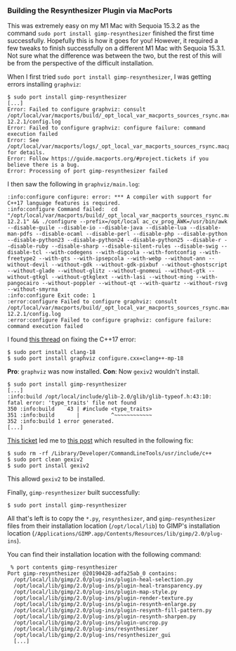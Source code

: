 ### Building the Resynthesizer Plugin via MacPorts
This was extremely easy on my M1 Mac with Sequoia 15.3.2 as the command `sudo port install gimp-resynthesizer` finished the first time successfully. Hopefully this is how it goes for you! However, it required a few tweaks to finish successfully on a different M1 Mac with Sequoia 15.3.1. Not sure what the difference was between the two, but the rest of this will be from the perspective of the difficult installation.

When I first tried `sudo port install gimp-resynthesizer`, I was getting errors installing `graphviz`:
```console
$ sudo port install gimp-resynthesizer
[...]
Error: Failed to configure graphviz: consult /opt/local/var/macports/build/_opt_local_var_macports_sources_rsync.macports.org_macports_release_tarballs_ports_graphics_graphviz/graphviz/work/graphviz-12.2.1/config.log
Error: Failed to configure graphviz: configure failure: command execution failed
Error: See /opt/local/var/macports/logs/_opt_local_var_macports_sources_rsync.macports.org_macports_release_tarballs_ports_graphics_graphviz/graphviz/main.log for details.
Error: Follow https://guide.macports.org/#project.tickets if you believe there is a bug.
Error: Processing of port gimp-resynthesizer failed
```

I then saw the following in `graphviz/main.log`:

```
:info:configure configure: error: *** A compiler with support for C++17 language features is required.
:info:configure Command failed:  cd "/opt/local/var/macports/build/_opt_local_var_macports_sources_rsync.macports.org_macports_release_tarballs_ports_graphics_graphviz/graphviz/work/graphviz-12.2.1" && ./configure --prefix=/opt/local ac_cv_prog_AWK=/usr/bin/awk --disable-guile --disable-io --disable-java --disable-lua --disable-man-pdfs --disable-ocaml --disable-perl --disable-php --disable-python --disable-python23 --disable-python24 --disable-python25 --disable-r --disable-ruby --disable-sharp --disable-silent-rules --disable-swig --disable-tcl --with-codegens --with-digcola --with-fontconfig --with-freetype2 --with-gts --with-ipsepcola --with-webp --without-ann --without-devil --without-gdk --without-gdk-pixbuf --without-ghostscript --without-glade --without-glitz --without-gnomeui --without-gtk --without-gtkgl --without-gtkglext --with-lasi --without-ming --with-pangocairo --without-poppler --without-qt --with-quartz --without-rsvg --without-smyrna
:info:configure Exit code: 1
:error:configure Failed to configure graphviz: consult /opt/local/var/macports/build/_opt_local_var_macports_sources_rsync.macports.org_macports_release_tarballs_ports_graphics_graphviz/graphviz/work/graphviz-12.2.1/config.log
:error:configure Failed to configure graphviz: configure failure: command execution failed
```

I found [this thread]( https://trac.macports.org/ticket/71577) on fixing the C++17 error:
```console
$ sudo port install clang-18
$ sudo port install graphviz configure.cxx=clang++-mp-18
```

**Pro**: `graphviz` was now installed. **Con**: Now `gexiv2` wouldn't install.

```console
$ sudo port install gimp-resynthesizer
[...]
:info:build /opt/local/include/glib-2.0/glib/glib-typeof.h:43:10: fatal error: 'type_traits' file not found
350 :info:build    43 | #include <type_traits>
351 :info:build       |          ^~~~~~~~~~~~~
352 :info:build 1 error generated.
[...]
```

[This ticket](https://trac.macports.org/ticket/71179) led me to [this post](https://trac.macports.org/wiki/ProblemHotlist#clts16) which resulted in the following fix:
```console
$ sudo rm -rf /Library/Developer/CommandLineTools/usr/include/c++
$ sudo port clean gexiv2
$ sudo port install gexiv2
```

This allowd `gexiv2` to be installed.

Finally, `gimp-resynthesizer` built successfully:

```console
$ sudo port install gimp-resynthesizer
```

All that's left is to copy the `*.py`, `resynthesizer`, and `gimp-resynthesizer` files from their installation location (`/opt/local/lib`) to GIMP's installation location (`/Applications/GIMP.app/Contents/Resources/lib/gimp/2.0/plug-ins`).

You can find their installation location with the following command:
```console
 % port contents gimp-resynthesizer
Port gimp-resynthesizer @20190428-adfa25ab_0 contains:
  /opt/local/lib/gimp/2.0/plug-ins/plugin-heal-selection.py
  /opt/local/lib/gimp/2.0/plug-ins/plugin-heal-transparency.py
  /opt/local/lib/gimp/2.0/plug-ins/plugin-map-style.py
  /opt/local/lib/gimp/2.0/plug-ins/plugin-render-texture.py
  /opt/local/lib/gimp/2.0/plug-ins/plugin-resynth-enlarge.py
  /opt/local/lib/gimp/2.0/plug-ins/plugin-resynth-fill-pattern.py
  /opt/local/lib/gimp/2.0/plug-ins/plugin-resynth-sharpen.py
  /opt/local/lib/gimp/2.0/plug-ins/plugin-uncrop.py
  /opt/local/lib/gimp/2.0/plug-ins/resynthesizer
  /opt/local/lib/gimp/2.0/plug-ins/resynthesizer_gui
  [...]
  ```
